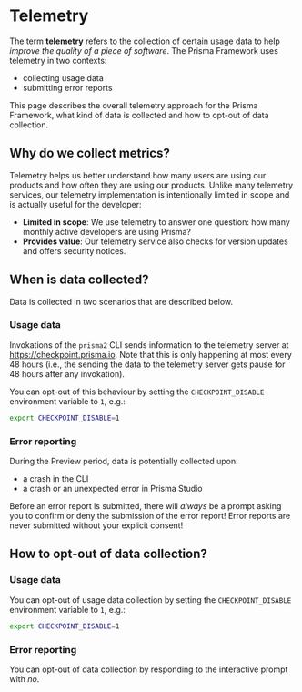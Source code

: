 # Telemetry

The term **telemetry** refers to the collection of certain usage data to help _improve the quality of a piece of software_. The Prisma Framework uses telemetry in two contexts:

- collecting usage data
- submitting error reports

This page describes the overall telemetry approach for the Prisma Framework, what kind of data is collected and how to opt-out of data collection.

## Why do we collect metrics?

Telemetry helps us better understand how many users are using our products and how often they are using our products. Unlike many telemetry services, our telemetry implementation is intentionally limited in scope and is actually useful for the developer:

- **Limited in scope**: We use telemetry to answer one question: how many monthly active developers are using Prisma?
- **Provides value**: Our telemetry service also checks for version updates and offers security notices.

## When is data collected?

Data is collected in two scenarios that are described below.

### Usage data

Invokations of the `prisma2` CLI sends information to the telemetry server at https://checkpoint.prisma.io. Note that this is only happening at most every 48 hours (i.e., the sending the data to the telemetry server gets pause for 48 hours after any invokation).

You can opt-out of this behaviour by setting the `CHECKPOINT_DISABLE` environment variable to `1`, e.g.:

```bash
export CHECKPOINT_DISABLE=1
```

### Error reporting

During the Preview period, data is potentially collected upon:

- a crash in the CLI
- a crash or an unexpected error in Prisma Studio

Before an error report is submitted, there will _always_ be a prompt asking you to confirm or deny the submission of the error report! Error reports are never submitted without your explicit consent!

## How to opt-out of data collection?

### Usage data

You can opt-out of usage data collection by setting the `CHECKPOINT_DISABLE` environment variable to `1`, e.g.:

```bash
export CHECKPOINT_DISABLE=1
```

### Error reporting

You can opt-out of data collection by responding to the interactive prompt with _no_.
